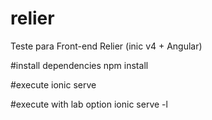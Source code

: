 # relier
Teste para Front-end Relier (inic v4 + Angular)

#install dependencies
npm install

#execute
ionic serve

#execute with lab option
ionic serve -l
